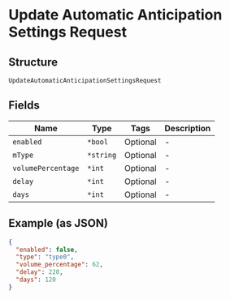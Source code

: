
# Update Automatic Anticipation Settings Request

## Structure

`UpdateAutomaticAnticipationSettingsRequest`

## Fields

| Name | Type | Tags | Description |
|  --- | --- | --- | --- |
| `enabled` | `*bool` | Optional | - |
| `mType` | `*string` | Optional | - |
| `volumePercentage` | `*int` | Optional | - |
| `delay` | `*int` | Optional | - |
| `days` | `*int` | Optional | - |

## Example (as JSON)

```json
{
  "enabled": false,
  "type": "type0",
  "volume_percentage": 62,
  "delay": 228,
  "days": 120
}
```

